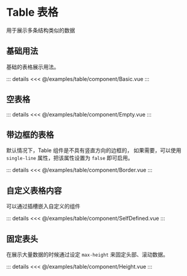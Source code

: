 <script setup>
import Basic from './component/Basic.vue'
import Empty from './component/Empty.vue'
import Border from './component/Border.vue'
import SelfDefined from './component/SelfDefined.vue'
import Height from './component/Height.vue'

</script>

# Table 表格

用于展示多条结构类似的数据

## 基础用法

基础的表格展示用法。
<Demo>
 <Basic/>

::: details
   <<< @/examples/table/component/Basic.vue
:::
</Demo>

## 空表格
<Demo>
 <Empty/>

::: details
   <<< @/examples/table/component/Empty.vue
:::
</Demo>

## 带边框的表格

默认情况下，Table 组件是不具有竖直方向的边框的， 如果需要，可以使用 `single-line` 属性，把该属性设置为 `false` 即可启用。
<Demo>
 <Border/>

::: details
   <<< @/examples/table/component/Border.vue
:::
</Demo>


## 自定义表格内容

可以通过插槽嵌入自定义的组件

<Demo>
 <SelfDefined/>

::: details
   <<< @/examples/table/component/SelfDefined.vue
:::
</Demo>



## 固定表头

在展示大量数据的时候通过设定 `max-height` 来固定头部、滚动数据。

<Demo>
<Height/>

::: details
   <<< @/examples/table/component/Height.vue
:::
</Demo>


